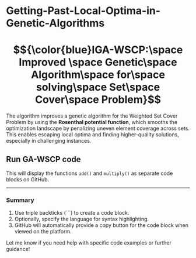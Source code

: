 # Getting-Past-Local-Optima-in-Genetic-Algorithms
# $${\color{blue}IGA-WSCP:\space Improved \space Genetic\space Algorithm\space for\space solving\space Set\space Cover\space Problem}$$
The algorithm improves a genetic algorithm for the Weighted Set Cover Problem by using the **Rosenthal potential function**, which smooths the optimization landscape by penalizing uneven element coverage across sets. This enables escaping local optima and finding higher-quality solutions, especially in challenging instances.
## Run GA-WSCP code

This will display the functions `add()` and `multiply()` as separate code blocks on GitHub.

---

### Summary

1. Use triple backticks (```) to create a code block.
2. Optionally, specify the language for syntax highlighting.
3. GitHub will automatically provide a copy button for the code block when viewed on the platform.

Let me know if you need help with specific code examples or further guidance!

